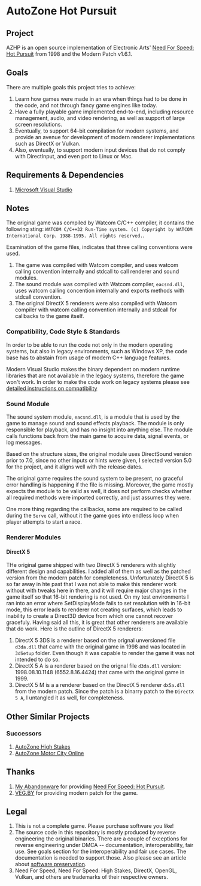 # AutoZone Hot Pursuit

## Project
AZHP is an open source implementation of Electronic Arts' [Need For Speed: Hot Pursuit](https://en.wikipedia.org/wiki/Need_for_Speed_III:_Hot_Pursuit) from 1998 and the Modern Patch v1.6.1.

## Goals
There are multiple goals this project tries to achieve:
1. Learn how games were made in an era when things had to be done in the code, and not through fancy game engines like today.
2. Have a fully playable game implemented end-to-end, including resource management, audio, and video rendering, as well as support of large screen resolutions.
3. Eventually, to support 64-bit compilation for modern systems, and provide an avenue for development of modern renderer implementations such as DirectX or Vulkan.
4. Also, eventually, to support modern input devices that do not comply with DirectInput, and even port to Linux or Mac.

## Requirements & Dependencies
1. [Microsoft Visual Studio](https://visualstudio.microsoft.com/downloads/)

## Notes
The original game was compiled by Watcom C/C++ compiler, it contains the following sting: `WATCOM C/C++32 Run-Time system. (c) Copyright by WATCOM International Corp. 1988-1995. All rights reserved.`.

Examination of the game files, indicates that three calling conventions were used.
1. The game was compiled with Watcom compiler, and uses watcom calling convention internally and stdcall to call renderer and sound modules.
2. The sound module was compiled with Watcom compiler, `eacsnd.dll`, uses watcom calling concention internally and exports methods with stdcall convention.
3. The original DirectX 5 renderers were also compiled with Watcom compiler with watcom calling convention internally and stdcall for callbacks to the game itself.

### Compatibility, Code Style & Standards
In order to be able to run the code not only in the modern operating systems, but also in legacy environments, such as Windows XP, the code base has to abstain from usage of modern C++ language features.

Modern Visual Studio makes the binary dependent on modern runtime libraries that are not available in the legacy systems, therefore the game won't work. In order to make the code work on legacy systems please see [detailed instructions on compatibility](COMPATIBILITY.MD)

### Sound Module
The sound system module, `eacsnd.dll`, is a module that is used by the game to manage sound and sound effects playback. The module is only responsible for playback, and has no insight into anything else. The module calls functions back from the main game to acquire data, signal events, or log messages.

Based on the structure sizes, the original module uses DirectSound version prior to 7.0, since no other inputs or hints were given, I selected version 5.0 for the project, and it aligns well with the release dates.

The original game requires the sound system to be present, no graceful error handling is happening if the file is missing. Moreover, the game mostly expects the module to be valid as well, it does not perform checks whether all required methods were imported correctly, and just assumes they were.

One more thing regarding the callbacks, some are required to be called during the `Serve` call, without it the game goes into endless loop when player attempts to start a race.

### Renderer Modules
#### DirectX 5
THe original game shipped with two DirectX 5 renderers with slightly different design and capabilities. I added all of them as well as the patched version from the modern patch for completeness. Unfortunately DirectX 5 is so far away in hte past that I was not able to make this renderer work without with tweaks here in there, and it will require major changes in the game itself so that 16-bit rendering is not used. On my test environments I ran into an error where SetDisplayMode fails to set resolution with in 16-bit mode, this error leads to renderer not creating surfaces, which leads to inability to create a Direct3D device from which one cannot recover gracefuly. Having said all this, it is great that other renderers are available that do work. Here is the outline of DirectX 5 renderers:

1. DirectX 5 3DS is a renderer based on the orignal unversioned file `d3da.dll` that came with the original game in 1998 and was located in `3dSetup` folder. Even though it was capable to render the game it was not intended to do so.
2. DirectX 5 A is a renderer based on the orignal file `d3da.dll` version: 1998.08.10.1148 (6552.8.16.4424) that came with the original game in 1999.
3. DirectX 5 M is a a renderer based on the DirectX 5 renderer `dx5a.dll` from the modern patch. Since the patch is a binarry patch to the `DirectX 5 A`, I untangled it as well, for completeness.

## Other Similar Projects
### Successors
1. [AutoZone High Stakes](https://github.com/americusmaximus/AZHS)
2. [AutoZone Motor City Online](https://github.com/americusmaximus/AZMCO)

## Thanks
1. [My Abandonware](https://www.myabandonware.com/) for providing [Need For Speed: Hot Pursuit](https://www.myabandonware.com/game/need-for-speed-iii-hot-pursuit-a4b).
3. [VEG.BY](https://veg.by/en/projects/nfs3/) for providing modern patch for the game.

## Legal
1. This is not a complete game. Please purchase software you like!
2. The source code in this repository is mostly produced by reverse engineering the original binaries. There are a couple of exceptions for reverse engineering under DMCA -- documentation, interoperability, fair use. See goals section for the interoperability and fair use cases. The documentation is needed to support those. Also please see an article about [software preservation](https://en.wikipedia.org/wiki/Digital_preservation).
3. Need For Speed, Need For Speed: High Stakes, DirectX, OpenGL, Vulkan, and others are trademarks of their respective owners.


